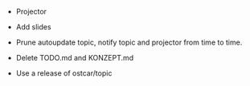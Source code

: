 * Projector
 * Add slides
* Prune autoupdate topic, notify topic and projector from time to time.


* Delete TODO.md and KONZEPT.md
* Use a release of ostcar/topic